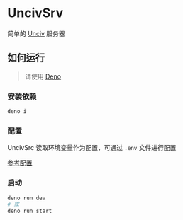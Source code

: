 # UncivSrv

简单的 [Unciv](https://github.com/yairm210/Unciv) 服务器

## 如何运行

> 请使用 [Deno](https://deno.com/)

### 安装依赖

```sh
deno i
```

### 配置

UncivSrc 读取环境变量作为配置，可通过 `.env` 文件进行配置

[参考配置](example.env)

### 启动

```sh
deno run dev
# 或
deno run start
```
